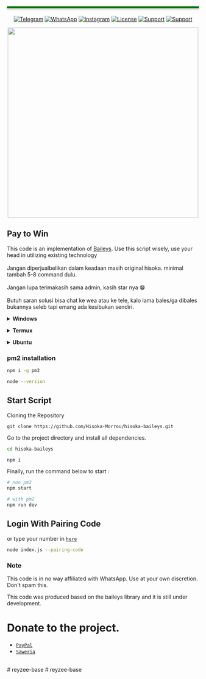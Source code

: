 </br>
<hr style="height: 5px;background: #007500;margin: 20px 0;box-shadow: 0px 3px 5px 0px rgb(204 204 204);">

<div align="center">

[![Telegram](https://img.shields.io/badge/Telegram-2CA5E0)](https://t.me/cak_haho)
[![WhatsApp](https://img.shields.io/badge/WhatsApp-25D366)](https://wa.me/6288292024190)
[![Instagram](https://img.shields.io/badge/Instagram-%23E4405F.svg)](https://instagram.com/cak_haho)
[![License](https://img.shields.io/badge/license-GPL--3.0-orange)](./LICENSE)
[![Support](https://img.shields.io/badge/Buy%20me-coffe-orange)](https://ko-fi.com/cak_haho)
[![Support](https://img.shields.io/badge/Buy%20me%20coffe-sawer-blue)](https://saweria.co/DikaArdnt)

</div>
  
<div align="center"><img width="500" src="./temp/hisoka.jpg"></div>

## Pay to Win

This code is an implementation of [Baileys](https://github.com/WhiskeySockets/Baileys).
Use this script wisely, use your head in utilizing existing technology</br>
<br>Jangan diperjualbelikan dalam keadaan masih original hisoka. minimal tambah 5-8 command dulu.</br>
<br>Jangan lupa terimakasih sama admin, kasih star nya 😁</br>
<br>Butuh saran solusi bisa chat ke wea atau ke tele, kalo lama bales/ga dibales bukannya seleb tapi emang ada kesibukan sendiri.</br>


<!-- Installation -->
<b><details><summary>Windows</summary></b>  
<b>Requirements:</b>
* Git [`Click here`](https://git-scm.com/downloads)
* NodeJS [`Click here`](https://nodejs.org/en/download)
* FFmpeg [`Click here`](https://ffmpeg.org/download.html)
* Speedtest by Okla
 
```bash
Add to PATH environment variable
```
</details>

<b><details><summary>Termux</summary></b>
```sh
apt update && apt upgrade -y
```
```sh
apt install nodejs git ffmpeg wget curl zip -y
```

### Speedtest Install
```sh
curl -s https://packagecloud.io/install/repositories/ookla/speedtest-cli/script.deb.sh | bash && apt install speedtest -y
```

### Nvm installation

```sh
curl -o- https://raw.githubusercontent.com/nvm-sh/nvm/v0.39.3/install.sh | bash
```

```sh
wget -qO- https://raw.githubusercontent.com/nvm-sh/nvm/v0.39.3/install.sh | bash
```

```sh
source ~/.bashrc
```
</details>

<b><details><summary>Ubuntu</summary></b>
```sh
sudo apt update -y && sudo apt upgrade -y
```
```sh
sudo apt install nodejs git ffmpeg wget curl zip -y
```

### Speedtest Install
```sh
curl -s https://packagecloud.io/install/repositories/ookla/speedtest-cli/script.deb.sh | sudo bash && apt install speedtest -y
```

### Nvm installation

```sh
curl -o- https://raw.githubusercontent.com/nvm-sh/nvm/v0.39.3/install.sh | bash
```

```sh
wget -qO- https://raw.githubusercontent.com/nvm-sh/nvm/v0.39.3/install.sh | bash
```

```sh
source ~/.bashrc
```

### Chromium Installation

```sh
wget https://dl.google.com/linux/direct/google-chrome-stable_current_amd64.deb
```
```sh
sudo dpkg -i google-chrome-stable_current_amd64.deb
```
```sh
sudo apt --fix-broken install -y
```

>
> After finishing, restart the terminal to load the new information.
>

### Nodejs installation

```sh
nvm install node
```
</details>


### pm2 installation
```sh
npm i -g pm2
```

```sh
node --version
```

## Start Script

Cloning the Repository
```
git clone https://github.com/Hisoka-Morrou/hisoka-baileys.git
```

Go to the project directory and install all dependencies.</br>
```sh
cd hisoka-baileys

npm i
```

Finally, run the command below to start :
```sh
# non pm2
npm start

# with pm2
npm run dev
```

## Login With Pairing Code
or type your number in [`here`](https://github.com/Hisoka-Morrou/hisoka-baileys/blob/master/config.js#L50)
```sh
node index.js --pairing-code
```

### Note

This code is in no way affiliated with WhatsApp. Use at your own discretion. Don't spam this.

This code was produced based on the baileys library and it is still under development.

# Donate to the project.
* [`PayPal`](https://www.paypal.me/Cakhaho)
* [`Saweria`](https://saweria.co/DikaArdnt)

</br>
# reyzee-base
# reyzee-base
